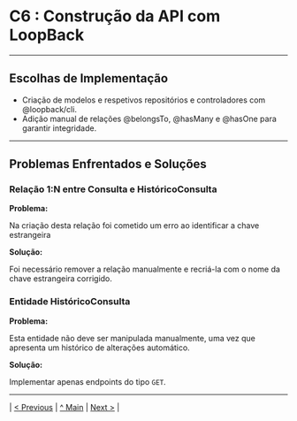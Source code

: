 # C6 : Construção da API com LoopBack

---

## Escolhas de Implementação

- Criação de modelos e respetivos repositórios e controladores com @loopback/cli.
- Adição manual de relações @belongsTo, @hasMany e @hasOne para garantir integridade.

---

## Problemas Enfrentados e Soluções

### Relação 1:N entre Consulta e HistóricoConsulta

**Problema:**

Na criação desta relação foi cometido um erro ao identificar a chave estrangeira

**Solução:**

Foi necessário remover a relação manualmente e recriá-la com o nome da chave estrangeira corrigido.

### Entidade HistóricoConsulta

**Problema:**

Esta entidade não deve ser manipulada manualmente, uma vez que apresenta um histórico de alterações automático.

**Solução:**

Implementar apenas endpoints do tipo `GET`.

---

| [< Previous](rebd05.md) | [^ Main](/../../) | [Next >](rebd07.md) |
